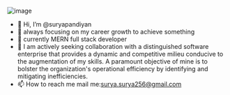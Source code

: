 
 
 ![image](https://github.com/suryapandiyan/suryapandiyan/assets/130633446/3613c400-fbe2-4185-b8a1-9e4741ff8154)


   




- 👋 Hi, I’m @suryapandiyan
- 👀 always focusing on my career growth to achieve something
- 🌱  currently MERN  full stack developer 
- 💞️  I am actively seeking collaboration with a distinguished software enterprise that provides a dynamic and competitive milieu conducive to the augmentation of my skills. A paramount objective of mine is to bolster the organization's operational efficiency by identifying and mitigating inefficiencies.
- 📫 How to reach me  mail me:surya.surya256@gmail.com

 
